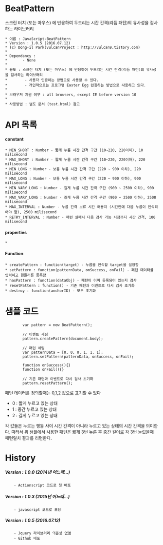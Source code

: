 # BeatPattern
스크린 터치 (또는 마우스) 에 반응하여 두드리는 시간 간격(리듬 패턴)의 유사성을 검사하는 라이브러리

	* 이름 : JavaScript-BeatPattern
	* Version : 1.0.5 (2016.07.12)
	* (c) Dong-il Park(vulcanProject : http://vulcan9.tistory.com)
	*
	* Dependancy :
	* 		- None
	*
	* 용도 : 스크린 터치 (또는 마우스) 에 반응하여 두드리는 시간 간격(리듬 패턴)의 유사성을 검사하는 라이브러리
	*        - 사용자 인증하는 방법으로 사용할 수 있다.
	*        - 개인적으로는 프로그램 Easter Egg 런칭하는 방법으로 사용하고 있다.
	*
	* 브라우져 지원 여부 : all browsers, except IE before version 10
	*
	* 사용방법 : 별도 문서 (test.html) 참고

# API 목록

#### constant
	* MIN_SHORT : Number - 짧게 누름 시간 간격 구간 (10~220, 220이하), 10 milisecond
	* MAX_SHORT : Number - 짧게 누름 시간 간격 구간 (10~220, 220이하), 220 milisecond
	* MIN_LONG : Number - 보통 누름 시간 간격 구간 (220 ~ 900 이하), 220 milisecond
	* MAX_LONG : Number - 보통 누름 시간 간격 구간 (220 ~ 900 이하), 900 milisecond
	* MIN_VARY_LONG : Number - 길게 누름 시간 간격 구간 (900 ~ 2500 이하), 900 milisecond
	* MAX_VARY_LONG : Number - 길게 누름 시간 간격 구간 (900 ~ 2500 이하), 2500 milisecond
	* MAX_INTERVAL : Number - 누름 간격 보류 시간 허용치 (시간안에 다음 누름이 인식되어야 함), 2500 milisecond
	* RETRY_INTERVAL : Number - 패턴 실패시 다음 검사 가능 시점까지 시간 간격, 100 milisecond

#### properties
	*

#### Function
	* createPattern : function(target) - 누름을 인식할 target을 설정함
	* setPattern : function(patternData, onSuccess, onFail) - 패턴 데이터를 입력하고 핸들러를 등록함
	* hasPattern : function(dataObj) - 패턴이 이미 등록되어 있는지 검사
	* resetPattern : function() - 기존 패턴과 이벤트로 다시 검사 초기화
	* destroy : function(anchorID) - 모두 초기화

# 샘플 코드

```
        var pattern = new BeatPattern();

        // 이벤트 세팅
        pattern.createPattern(document.body);

        // 패턴 세팅
        var patternData = [0, 0, 0, 1, 1, 1];
        pattern.setPattern(patternData, onSuccess, onFail);

        function onSuccess(){}
        function onFail(){}

        // 기존 패턴과 이벤트로 다시 검사 초기화
        pattern.resetPattern();
```
패턴 데이터를 정의할때는 0,1,2 값으로 표기할 수 있다
 - 0 : 짧게 누르고 있는 상태
 - 1 : 중간 누르고 있는 상태
 - 2 : 길게 누르고 있는 상태

각 값들은 누르는 행동 사이 시간 간격이 아니라 누르고 있는 상태의 시간 간격을 의미한다.
따라서 위 샘플에서 사용한 패턴은 짧게 3번 누른 후 중간 길이로 각 3번 눌렀을때 패턴일치 결과를 리턴한다.

# History

##### Version : 1.0.0 (2014년 어느때...)
		- Actionscript 코드로 첫 배포
##### Version : 1.0.3 (2015년 어느때...)
		- javascript 코드로 포팅
##### Version : 1.0.5 (2016.07.12)
		- Jquery 라이브러리 의존성 없앰
		- Github 배포